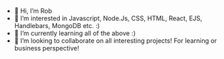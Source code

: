 - 👋 Hi, I’m Rob
- 👀 I’m interested in Javascript, Node.Js, CSS, HTML, React, EJS, Handlebars, MongoDB etc. :)
- 🌱 I’m currently learning all of the above :)
- 💞️ I’m looking to collaborate on all interesting projects! For learning or business perspective!


<!---
rwmconsultancy/rwmconsultancy is a ✨ special ✨ repository because its `README.md` (this file) appears on your GitHub profile.
You can click the Preview link to take a look at your changes.
--->
